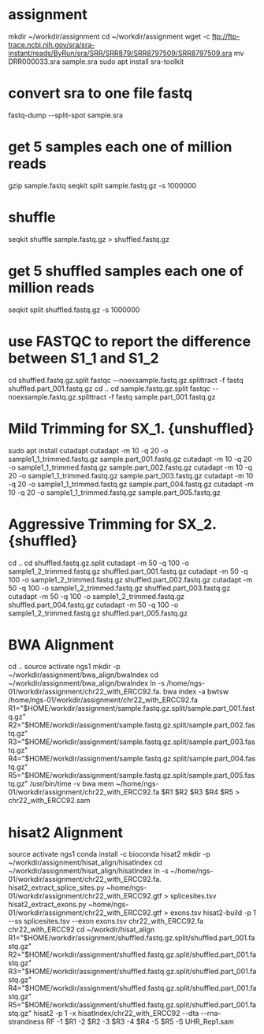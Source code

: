 # assignment
mkdir ~/workdir/assignment
cd ~/workdir/assignment
wget -c ftp://ftp-trace.ncbi.nih.gov/sra/sra-instant/reads/ByRun/sra/SRR/SRR879/SRR8797509/SRR8797509.sra
mv DRR000033.sra sample.sra
sudo apt install sra-toolkit
# convert sra to one file fastq
fastq-dump --split-spot sample.sra  
# get 5 samples each one of million reads
gzip sample.fastq
seqkit split sample.fastq.gz -s 1000000
# shuffle
seqkit shuffle sample.fastq.gz > shuffled.fastq.gz
# get 5 shuffled samples each one of million reads
seqkit split shuffled.fastq.gz -s 1000000
# use FASTQC to report the difference between S1_1 and S1_2
cd shuffled.fastq.gz.split
fastqc  --noexsample.fastq.gz.splittract -f fastq shuffled.part_001.fastq.gz
cd ..
cd sample.fastq.gz.split
fastqc  --noexsample.fastq.gz.splittract -f fastq sample.part_001.fastq.gz
# Mild Trimming for SX_1. {unshuffled}
sudo apt install cutadapt
cutadapt -m 10 -q 20 -o sample1_1_trimmed.fastq.gz sample.part_001.fastq.gz
cutadapt -m 10 -q 20 -o sample1_1_trimmed.fastq.gz sample.part_002.fastq.gz
cutadapt -m 10 -q 20 -o sample1_1_trimmed.fastq.gz sample.part_003.fastq.gz
cutadapt -m 10 -q 20 -o sample1_1_trimmed.fastq.gz sample.part_004.fastq.gz
cutadapt -m 10 -q 20 -o sample1_1_trimmed.fastq.gz sample.part_005.fastq.gz
# Aggressive Trimming for SX_2. {shuffled}
cd ..
cd shuffled.fastq.gz.split
cutadapt -m 50 -q 100 -o sample1_2_trimmed.fastq.gz shuffled.part_001.fastq.gz
cutadapt -m 50 -q 100 -o sample1_2_trimmed.fastq.gz shuffled.part_002.fastq.gz
cutadapt -m 50 -q 100 -o sample1_2_trimmed.fastq.gz shuffled.part_003.fastq.gz
cutadapt -m 50 -q 100 -o sample1_2_trimmed.fastq.gz shuffled.part_004.fastq.gz
cutadapt -m 50 -q 100 -o sample1_2_trimmed.fastq.gz shuffled.part_005.fastq.gz
# BWA Alignment
cd ..
source activate ngs1
mkdir -p ~/workdir/assignment/bwa_align/bwaIndex
cd ~/workdir/assignment/bwa_align/bwaIndex
ln -s /home/ngs-01/workdir/assignment/chr22_with_ERCC92.fa.
bwa index -a bwtsw /home/ngs-01/workdir/assignment/chr22_with_ERCC92.fa
R1="$HOME/workdir/assignment/sample.fastq.gz.split/sample.part_001.fastq.gz"
R2="$HOME/workdir/assignment/sample.fastq.gz.split/sample.part_002.fastq.gz"
R3="$HOME/workdir/assignment/sample.fastq.gz.split/sample.part_003.fastq.gz"
R4="$HOME/workdir/assignment/sample.fastq.gz.split/sample.part_004.fastq.gz"
R5="$HOME/workdir/assignment/sample.fastq.gz.split/sample.part_005.fastq.gz"
/usr/bin/time -v bwa mem  ~/home/ngs-01/workdir/assignment/chr22_with_ERCC92.fa  $R1 $R2 $R3 $R4 $R5  > chr22_with_ERCC92.sam
# hisat2 Alignment
source activate ngs1
conda install -c bioconda hisat2 
mkdir -p ~/workdir/assignment/hisat_align/hisatIndex
cd ~/workdir/assignment/hisat_align/hisatIndex
ln -s ~/home/ngs-01/workdir/assignment/chr22_with_ERCC92.fa.
hisat2_extract_splice_sites.py ~home/ngs-01/workdir/assignment/chr22_with_ERCC92.gtf > splicesites.tsv
hisat2_extract_exons.py ~home/ngs-01/workdir/assignment/chr22_with_ERCC92.gtf > exons.tsv
hisat2-build -p 1 --ss splicesites.tsv --exon exons.tsv chr22_with_ERCC92.fa chr22_with_ERCC92
cd ~/workdir/hisat_align
R1="$HOME/workdir/assignment/shuffled.fastq.gz.split/shuffled.part_001.fastq.gz"
R2="$HOME/workdir/assignment/shuffled.fastq.gz.split/shuffled.part_001.fastq.gz"
R3="$HOME/workdir/assignment/shuffled.fastq.gz.split/shuffled.part_001.fastq.gz"
R4="$HOME/workdir/assignment/shuffled.fastq.gz.split/shuffled.part_001.fastq.gz"
R5="$HOME/workdir/assignment/shuffled.fastq.gz.split/shuffled.part_001.fastq.gz"
hisat2 -p 1 -x hisatIndex/chr22_with_ERCC92 --dta --rna-strandness RF -1 $R1 -2 $R2 -3 $R3 -4 $R4 -5 $R5 -S UHR_Rep1.sam




